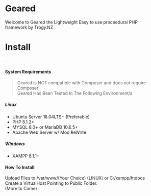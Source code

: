 # Geared
Welcome to Geared the Lightweight Easy to use proceedural PHP framework by Trogy.NZ

# Install
--
#### System Requirements
> Geared is NOT compatible with Composer and does not require Composer  
> Geared Has Been Tested In The Following Environment/s
##### Linux
- Ubuntu Server 18.04LTS+ (Preferable)
- PHP 8.1.2+
- MYSQL 8.0+ or MariaDB 10.6.5+
- Apache Web Server w/ Mod ReWrite
##### Windows
- XAMPP 8.1.1+

#### How To Install
Upload Files to /var/www/(Your Choice) (LINUX) or C:/xampp/htdocs  
Create a VirtualHost Pointing to Public Folder.  
(More to Come)  
